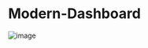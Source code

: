 # Modern-Dashboard
![image](https://user-images.githubusercontent.com/74310970/150642853-bd5afef6-93e2-432b-b01e-b8e0329f0421.png)
